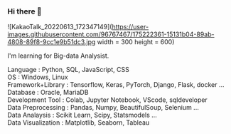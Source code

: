 ### Hi there 👋

<!--
**MiddleJo/MiddleJo** is a ✨ _special_ ✨ repository because its `README.md` (this file) appears on your GitHub profile.

Here are some ideas to get you started:

- 🔭 I’m currently working on ...
- 🌱 I’m currently learning ...
- 👯 I’m looking to collaborate on ...
- 🤔 I’m looking for help with ...
- 💬 Ask me about ...
- 📫 How to reach me: ...
- 😄 Pronouns: ...
- ⚡ Fun fact: ...
-->
<!-- <img src="https://img.shields.io/badge/Python-3766AB?style=flat-square&logo=Python&logoColor=white"/> -->

![KakaoTalk_20220613_172347149](https://user-images.githubusercontent.com/96767467/175222361-15131b04-89ab-4808-89f8-9cc1e9b51dc3.jpg width = 300 height = 600)


I'm learning for Big-data Analysist.

Language : Python, SQL, JavaScript, CSS  
OS : Windows, Linux  
Framework+Library : Tensorflow, Keras, PyTorch, Django, Flask, docker ...  
Database : Oracle, MariaDB  
Development Tool : Colab, Jupyter Notebook, VScode, sqldeveloper  
Data Preprocessing : Pandas, Numpy, BeautifulSoup, Selenium ...  
Data Analaysis : Scikit Learn, Scipy, Statsmodels ...  
Data Visualization : Matplotlib, Seaborn, Tableau  
